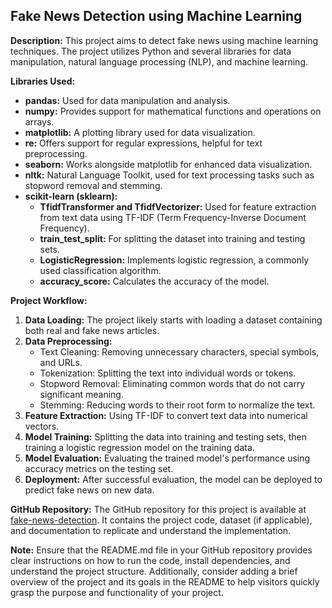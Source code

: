 ## Fake News Detection using Machine Learning ##

**Description:**
This project aims to detect fake news using machine learning techniques. The project utilizes Python and several libraries for data manipulation, natural language processing (NLP), and machine learning.

**Libraries Used:**
- **pandas:** Used for data manipulation and analysis.
- **numpy:** Provides support for mathematical functions and operations on arrays.
- **matplotlib:** A plotting library used for data visualization.
- **re:** Offers support for regular expressions, helpful for text preprocessing.
- **seaborn:** Works alongside matplotlib for enhanced data visualization.
- **nltk:** Natural Language Toolkit, used for text processing tasks such as stopword removal and stemming.
- **scikit-learn (sklearn):**
  - **TfidfTransformer and TfidfVectorizer:** Used for feature extraction from text data using TF-IDF (Term Frequency-Inverse Document Frequency).
  - **train_test_split:** For splitting the dataset into training and testing sets.
  - **LogisticRegression:** Implements logistic regression, a commonly used classification algorithm.
  - **accuracy_score:** Calculates the accuracy of the model.

**Project Workflow:**
1. **Data Loading:** The project likely starts with loading a dataset containing both real and fake news articles.
2. **Data Preprocessing:**
   - Text Cleaning: Removing unnecessary characters, special symbols, and URLs.
   - Tokenization: Splitting the text into individual words or tokens.
   - Stopword Removal: Eliminating common words that do not carry significant meaning.
   - Stemming: Reducing words to their root form to normalize the text.
3. **Feature Extraction:** Using TF-IDF to convert text data into numerical vectors.
4. **Model Training:** Splitting the data into training and testing sets, then training a logistic regression model on the training data.
5. **Model Evaluation:** Evaluating the trained model's performance using accuracy metrics on the testing set.
6. **Deployment:** After successful evaluation, the model can be deployed to predict fake news on new data.

**GitHub Repository:**
The GitHub repository for this project is available at [fake-news-detection](https://github.com/alihassanml/fake-news-detection.git). It contains the project code, dataset (if applicable), and documentation to replicate and understand the implementation.

**Note:**
Ensure that the README.md file in your GitHub repository provides clear instructions on how to run the code, install dependencies, and understand the project structure. Additionally, consider adding a brief overview of the project and its goals in the README to help visitors quickly grasp the purpose and functionality of your project.
